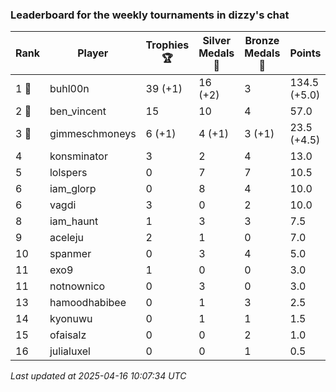 ### Leaderboard for the weekly tournaments in dizzy's chat
| Rank | Player | Trophies 🏆 | Silver Medals 🥈 | Bronze Medals 🥉 | Points |
|------|--------|-------------|------------------|------------------|--------|
| 1 🥇 | buhl00n | 39 (+1) | 16 (+2) | 3 | 134.5 (+5.0) |
| 2 🥈 | ben_vincent | 15 | 10 | 4 | 57.0 |
| 3 🥉 | gimmeschmoneys | 6 (+1) | 4 (+1) | 3 (+1) | 23.5 (+4.5) |
| 4 | konsminator | 3 | 2 | 4 | 13.0 |
| 5 | lolspers | 0 | 7 | 7 | 10.5 |
| 6 | iam_glorp | 0 | 8 | 4 | 10.0 |
| 6 | vagdi | 3 | 0 | 2 | 10.0 |
| 8 | iam_haunt | 1 | 3 | 3 | 7.5 |
| 9 | aceleju | 2 | 1 | 0 | 7.0 |
| 10 | spanmer | 0 | 3 | 4 | 5.0 |
| 11 | exo9 | 1 | 0 | 0 | 3.0 |
| 11 | notnownico | 0 | 3 | 0 | 3.0 |
| 13 | hamoodhabibee | 0 | 1 | 3 | 2.5 |
| 14 | kyonuwu | 0 | 1 | 1 | 1.5 |
| 15 | ofaisalz | 0 | 0 | 2 | 1.0 |
| 16 | julialuxel | 0 | 0 | 1 | 0.5 |

_Last updated at 2025-04-16 10:07:34 UTC_